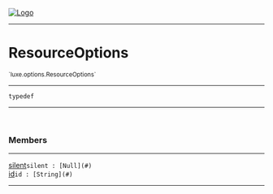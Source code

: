 
[![Logo](../../../images/logo.png)](../../../api/index.html)

---



<h1>ResourceOptions</h1>
<small>`luxe.options.ResourceOptions`</small>



---

`typedef`

---

&nbsp;
&nbsp;



<h3>Members</h3> <hr/><span class="member apipage">
                <a name="silent"><a class="lift" href="#silent">silent</a></a><code class="signature apipage">silent : [Null](#)</code><br/></span>
            <span class="small_desc_flat"></span><span class="member apipage">
                <a name="id"><a class="lift" href="#id">id</a></a><code class="signature apipage">id : [String](#)</code><br/></span>
            <span class="small_desc_flat"></span>







---

&nbsp;
&nbsp;
&nbsp;
&nbsp;